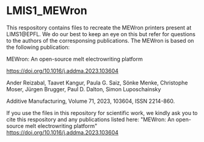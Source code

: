 # LMIS1_MEWron

This respository contains files to recreate the MEWron printers present at LIMS1@EPFL. We do our best to keep an eye on this but refer for questions to the authors of the corresponsing publications. The MEWron is based on the following publication: 

MEWron: An open-source melt electrowriting platform

https://doi.org/10.1016/j.addma.2023.103604

Ander Reizabal, Taavet Kangur, Paula G. Saiz, Sönke Menke, Christophe Moser, Jürgen Brugger, Paul D. Dalton, Simon Luposchainsky

Additive Manufacturing, Volume 71, 2023, 103604, ISSN 2214-860.



If you use the files in this repository for scientific work, we kindly ask you to cite this respository and any publications listed here:
"MEWron: An open-source melt electrowriting platform" https://doi.org/10.1016/j.addma.2023.103604
